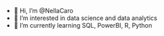 - 👋 Hi, I’m @NellaCaro
- 👀 I’m interested in data science and data analytics
- 🌱 I’m currently learning SQL, PowerBI, R, Python

<!---
NellaCaro/NellaCaro is a ✨ special ✨ repository because its `README.md` (this file) appears on your GitHub profile.
You can click the Preview link to take a look at your changes.
--->
